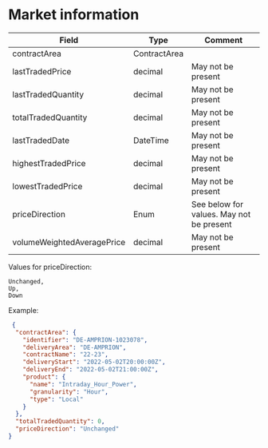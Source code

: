 ﻿# Market information

| Field | Type         | Comment |
| --- |--------------| --- |
| contractArea | ContractArea | |
| lastTradedPrice | decimal      | May not be present |
| lastTradedQuantity | decimal      | May not be present |
| totalTradedQuantity | decimal      | May not be present |
| lastTradedDate | DateTime     | May not be present |
| highestTradedPrice | decimal      | May not be present |
| lowestTradedPrice | decimal      | May not be present |
| priceDirection | Enum         | See below for values. May not be present |
| volumeWeightedAveragePrice | decimal      | May not be present |

Values for priceDirection:
```
Unchanged,
Up,
Down
```

Example:
```json
 {
  "contractArea": {
    "identifier": "DE-AMPRION-1023078",
    "deliveryArea": "DE-AMPRION",
    "contractName": "22-23",
    "deliveryStart": "2022-05-02T20:00:00Z",
    "deliveryEnd": "2022-05-02T21:00:00Z",
    "product": {
      "name": "Intraday_Hour_Power",
      "granularity": "Hour",
      "type": "Local"
    }
  },
  "totalTradedQuantity": 0,
  "priceDirection": "Unchanged"
}
```